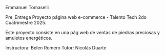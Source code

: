 Emmanuel Tomaselli

Pre_Entrega Proyecto página web e-commerce - Talento Tech 2do Cuatrimestre 2025.

Este proyecto consiste en una pág web de ventas de piedras preciosas y amuletos energéticos.

Instructora: Belen Romero
Tutor: Nicolás Duarte